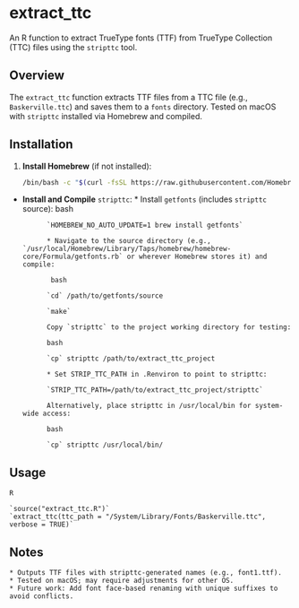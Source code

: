 # extract_ttc

An R function to extract TrueType fonts (TTF) from TrueType Collection (TTC) files using the `stripttc` tool.

## Overview
The `extract_ttc` function extracts TTF files from a TTC file (e.g., `Baskerville.ttc`) and saves them to a `fonts` directory. Tested on macOS with `stripttc` installed via Homebrew and compiled.

## Installation
1. **Install Homebrew** (if not installed):
   ```bash
   /bin/bash -c "$(curl -fsSL https://raw.githubusercontent.com/Homebrew/install/HEAD/install.sh)"

* **Install and Compile** `stripttc`:
            * Install `getfonts` (includes `stripttc` source):
            bash

            `HOMEBREW_NO_AUTO_UPDATE=1 brew install getfonts`

            * Navigate to the source directory (e.g., `/usr/local/Homebrew/Library/Taps/homebrew/homebrew-core/Formula/getfonts.rb` or wherever Homebrew stores it) and compile:
            
             bash

            `cd` /path/to/getfonts/source

            `make`

            Copy `stripttc` to the project working directory for testing:

            bash

            `cp` stripttc /path/to/extract_ttc_project

            * Set STRIP_TTC_PATH in .Renviron to point to stripttc:

            `STRIP_TTC_PATH=/path/to/extract_ttc_project/stripttc`

            Alternatively, place stripttc in /usr/local/bin for system-wide access:
            
            bash

            `cp` stripttc /usr/local/bin/

## Usage
    R

    `source("extract_ttc.R")`
    `extract_ttc(ttc_path = "/System/Library/Fonts/Baskerville.ttc", verbose = TRUE)`

## Notes
    * Outputs TTF files with stripttc-generated names (e.g., font1.ttf).
    * Tested on macOS; may require adjustments for other OS.
    * Future work: Add font face-based renaming with unique suffixes to avoid conflicts.

